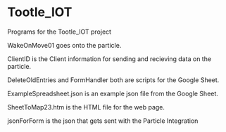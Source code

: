 # Tootle_IOT
Programs for the Tootle_IOT project

WakeOnMove01 goes onto the particle.

ClientID is the Client information for sending and recieving data on the particle.

DeleteOldEntries and FormHandler both are scripts for the Google Sheet.

ExampleSpreadsheet.json is an example json file from the Google Sheet.

SheetToMap23.htm is the HTML file for the web page.

jsonForForm is the json that gets sent with the Particle Integration
